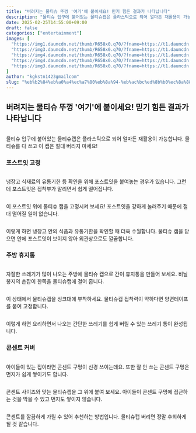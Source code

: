 ```yaml
---
title: "버려지는 물티슈 뚜껑 '여기'에 붙이세요! 믿기 힘든 결과가 나타납니다"
description: "물티슈 입구에 붙어있는 물티슈캡은 플라스틱으로 되어 얼마든 재활용이 가능합니다. 물티슈를 다 쓰고 이 캡은 절대 버리지 마세요!"
date: 2025-02-25T14:55:00+09:00
draft: false
categories: ["entertainment"]
images: [
  "https://img1.daumcdn.net/thumb/R658x0.q70/?fname=https://t1.daumcdn.net/news/202502/26/tenbody/20250226160002606mnho.png"
  "https://img3.daumcdn.net/thumb/R658x0.q70/?fname=https://t1.daumcdn.net/news/202502/26/tenbody/20250226160002876wqnk.jpg"
  "https://img4.daumcdn.net/thumb/R658x0.q70/?fname=https://t1.daumcdn.net/news/202502/26/tenbody/20250226160003079emdp.jpg"
  "https://img4.daumcdn.net/thumb/R658x0.q70/?fname=https://t1.daumcdn.net/news/202502/26/tenbody/20250226160003267lksq.jpg"
  "https://img3.daumcdn.net/thumb/R658x0.q70/?fname=https://t1.daumcdn.net/news/202502/26/tenbody/20250226160003456msxa.jpg"
]
author: "kgkstn1423gmailcom"
slug: "%eb%b2%84%eb%a0%a4%ec%a7%80%eb%8a%94-%eb%ac%bc%ed%8b%b0%ec%8a%88-%eb%9a%9c%ea%bb%91-%ec%97%ac%ea%b8%b0%ec%97%90-%eb%b6%99%ec%9d%b4%ec%84%b8%ec%9a%94-%eb%af%bf%ea%b8%b0-%ed%9e%98%eb%93%a0"
---
```


<h2 >버려지는 물티슈 뚜껑 '여기'에 붙이세요! 믿기 힘든 결과가 나타납니다</h2> <figure ><img src="https://img1.daumcdn.net/thumb/R658x0.q70/?fname=https://t1.daumcdn.net/news/202502/26/tenbody/20250226160002606mnho.png" alt=""/></figure> <p>물티슈 입구에 붙어있는 물티슈캡은 플라스틱으로 되어 얼마든 재활용이 가능합니다. 물티슈를 다 쓰고 이 캡은 절대 버리지 마세요!</p> <h3 >포스트잇 고정</h3> <figure ><img src="https://img3.daumcdn.net/thumb/R658x0.q70/?fname=https://t1.daumcdn.net/news/202502/26/tenbody/20250226160002876wqnk.jpg" alt=""/></figure> <p>냉장고 식재료의 유통기한 등 확인을 위해 포스트잇을 붙여놓는 경우가 있습니다. 그런데 포스트잇은 접착부가 말리면서 쉽게 떨어집니다.</p> <figure ><img src="https://img4.daumcdn.net/thumb/R658x0.q70/?fname=https://t1.daumcdn.net/news/202502/26/tenbody/20250226160003079emdp.jpg" alt=""/></figure> <p>이 포스트잇 위에 물티슈 캡을 고정시켜 보세요! 포스트잇을 강하게 눌러주기 때문에 절대 떨어질 일이 없습니다.</p> <figure ><img src="https://img4.daumcdn.net/thumb/R658x0.q70/?fname=https://t1.daumcdn.net/news/202502/26/tenbody/20250226160003267lksq.jpg" alt=""/></figure> <p>이렇게 하면 냉장고 안의 식품과 유통기한을 확인할 때 더욱 수월합니다. 물티슈 캡을 닫으면 안에 포스트잇이 보이지 않아 외관상으로도 깔끔합니다.</p> <h3 >주방 휴지통</h3> <figure ><img src="https://img3.daumcdn.net/thumb/R658x0.q70/?fname=https://t1.daumcdn.net/news/202502/26/tenbody/20250226160003456msxa.jpg" alt=""/></figure> <p>자잘한 쓰레기가 많이 나오는 주방에 물티슈 캡으로 간이 휴지통을 만들어 보세요. 비닐봉지의 손잡이 한쪽을 물티슈캡에 걸어 줍니다.</p> <figure ><img src="https://img1.daumcdn.net/thumb/R658x0.q70/?fname=https://t1.daumcdn.net/news/202502/26/tenbody/20250226160003681ubth.jpg" alt=""/></figure> <p>이 상태에서 물티슈캡을 싱크대에 부착하세요. 물티슈캡 접착력이 약하다면 양면테이프를 붙여 고정합니다.</p> <figure ><img src="https://img3.daumcdn.net/thumb/R658x0.q70/?fname=https://t1.daumcdn.net/news/202502/26/tenbody/20250226160003948gbyg.jpg" alt=""/></figure> <p>이렇게 하면 요리하면서 나오는 간단한 쓰레기를 쉽게 버릴 수 있는 쓰레기 통이 완성됩니다.</p> <h3 >콘센트 커버</h3> <figure ><img src="https://img4.daumcdn.net/thumb/R658x0.q70/?fname=https://t1.daumcdn.net/news/202502/26/tenbody/20250226160004148dfhz.jpg" alt=""/></figure> <p>아이들이 있는 집이라면 콘센트 구멍이 신경 쓰이는데요. 또한 잘 안 쓰는 콘센트 구멍은 먼지가 쉽게 쌓이기도 합니다.</p> <figure ><img src="https://img4.daumcdn.net/thumb/R658x0.q70/?fname=https://t1.daumcdn.net/news/202502/26/tenbody/20250226160004653ejbk.jpg" alt=""/></figure> <p>콘센트 사이즈와 맞는 물티슈캡을 그 위에 붙여 보세요. 아이들이 콘센트 구멍에 접근하는 것을 막을 수 있고 먼지도 쌓이지 않습니다.</p> <figure ><img src="https://img4.daumcdn.net/thumb/R658x0.q70/?fname=https://t1.daumcdn.net/news/202502/26/tenbody/20250226160004957paut.jpg" alt=""/></figure> <p>콘센트를 깔끔하게 가릴 수 있어 추천하는 방법입니다. 물티슈캡 버리면 정말 후회하게 될 것 같습니다.</p>